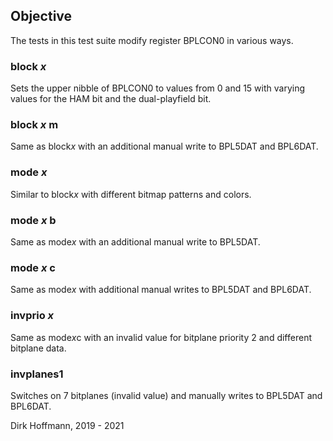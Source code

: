 ## Objective

The tests in this test suite modify register BPLCON0 in various ways.

### block *x*

Sets the upper nibble of BPLCON0 to values from 0 and 15 with varying values for the HAM bit and the dual-playfield bit. 

### block *x* m

Same as block*x* with an additional manual write to BPL5DAT and BPL6DAT.

### mode *x*

Similar to block*x* with different bitmap patterns and colors.

### mode *x* b

Same as mode*x* with an additional manual write to BPL5DAT.

### mode *x* c

Same as mode*x* with additional manual writes to BPL5DAT and BPL6DAT.

### invprio *x*

Same as mode*x*c with an invalid value for bitplane priority 2 and different bitplane data.

### invplanes1

Switches on 7 bitplanes (invalid value) and manually writes to BPL5DAT and BPL6DAT.


Dirk Hoffmann, 2019 - 2021

